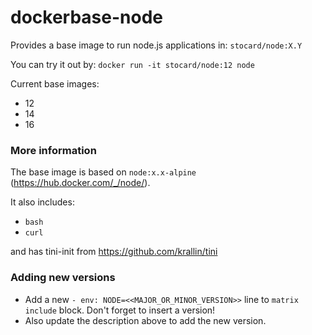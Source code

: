 # dockerbase-node

Provides a base image to run node.js applications in: `stocard/node:X.Y`

You can try it out by: `docker run -it stocard/node:12 node`

Current base images:
- 12
- 14
- 16

### More information

The base image is based on `node:x.x-alpine` (https://hub.docker.com/_/node/).

It also includes:

* `bash`
* `curl`

and has tini-init from https://github.com/krallin/tini

### Adding new versions

* Add a new `- env: NODE=<<MAJOR_OR_MINOR_VERSION>>` line to `matrix include` block. Don't forget to insert a version!
* Also update the description above to add the new version.
